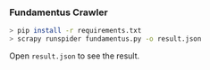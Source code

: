 ### Fundamentus Crawler

```bash
> pip install -r requirements.txt
> scrapy runspider fundamentus.py -o result.json
```

Open `result.json` to see the result. 
